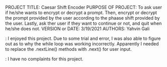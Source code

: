 PROJECT TITLE: Caesar Shift Encoder
PURPOSE OF PROJECT: To ask user if he/she wants to encrypt or decrypt a prompt. Then, encrypt or decrypt the prompt provided by the user according to the phaase shift provided by the user. Lastly, ask ther user if they want to continue or not, and quit when he/she does not. 
VERSION or DATE: 3/19/2021
AUTHORS: Yahvin Gali

<pros>: I enjoyed this project. Due to some trial and error, I was also able to figure out as to why the while loop was working incorrectly. Apparently I needed to replace the .nextLine() methods with .next() for user input.

<cons>: I have no complaints for this project.
